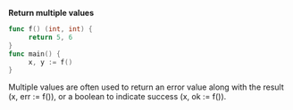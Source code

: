 **Return multiple values**  

```go
func f() (int, int) {
     return 5, 6
}
func main() {
     x, y := f()
}
```

Multiple values are often used to return an error value along with the result (x, err := f()), or a boolean to indicate success (x, ok := f()).
